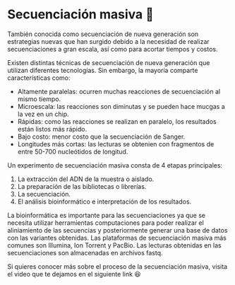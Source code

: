 # Secuenciación masiva 🧬 
También conocida como secuenciación de nueva generación son estrategias nuevas que han surgido debido a la necesidad de realizar secuenciaciones a gran escala, así como para acortar tiempos y costos.

Existen distintas técnicas de secuenciación de nueva generación que utilizan diferentes tecnologías. Sin embargo, la mayoría comparte características como:
-  Altamente paralelas: ocurren muchas reacciones de secuenciación al mismo tiempo.
-  Microescala: las reacciones son diminutas y se pueden hace mucgas a la vez en un chip.
-   Rápidas: como las reacciones se realizan en paralelo, los resultados están listos más rápido.
-   Bajo costo: menor costo que la secuenciación de Sanger.
-  Longitudes más cortas: las lecturas se obtenien con fragmentos de entre 50-700 nucleótidos de longitud.

Un experimento de secuenciación masiva consta de 4 etapas principales: 
1. La extracción del ADN de la muestra o aislado.
2. La preparación de las bibliotecas o librerías.
3. La secuenciación.
4. El análisis bioinformático e interpretación de los resultados.

La bioinformática es importante para las secuenciaciones ya que se necesita utilizar herramientas computaciones para poder realizar el aliniamiento de las secuencias
y posteriormente generar una base de datos con las variantes obtenidas.
Las plataformas de secuenciación masiva más comunes son Illumina, Ion Torrent y PacBio. Las lecturas obtenidas en las secuenciaciones son
almacenadas en archivos fastq. 

Si quieres conocer más sobre el proceso de la secuenciación masiva, visita el video que te dejamos en el siguiente link 😆
